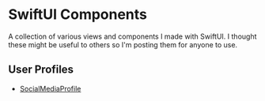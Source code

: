 # SwiftUI Components
A collection of various views and components I made with SwiftUI. I thought these might be useful to others so I'm posting them for anyone to use. 

## User Profiles
- [SocialMediaProfile](/Profiles/SocialMediaProfile/)

